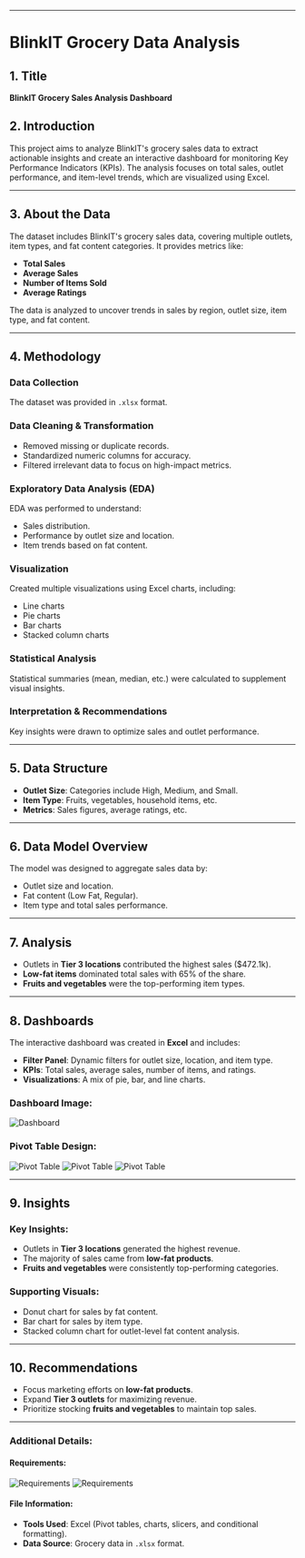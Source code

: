 
---

# BlinkIT Grocery Data Analysis

## 1. Title
**BlinkIT Grocery Sales Analysis Dashboard**

## 2. Introduction
This project aims to analyze BlinkIT's grocery sales data to extract actionable insights and create an interactive dashboard for monitoring Key Performance Indicators (KPIs). The analysis focuses on total sales, outlet performance, and item-level trends, which are visualized using Excel.

---

## 3. About the Data
The dataset includes BlinkIT's grocery sales data, covering multiple outlets, item types, and fat content categories. It provides metrics like:
- **Total Sales**
- **Average Sales**
- **Number of Items Sold**
- **Average Ratings**

The data is analyzed to uncover trends in sales by region, outlet size, item type, and fat content.

---

## 4. Methodology
### Data Collection
The dataset was provided in `.xlsx` format.

### Data Cleaning & Transformation
- Removed missing or duplicate records.
- Standardized numeric columns for accuracy.
- Filtered irrelevant data to focus on high-impact metrics.

### Exploratory Data Analysis (EDA)
EDA was performed to understand:
- Sales distribution.
- Performance by outlet size and location.
- Item trends based on fat content.

### Visualization
Created multiple visualizations using Excel charts, including:
- Line charts
- Pie charts
- Bar charts
- Stacked column charts

### Statistical Analysis
Statistical summaries (mean, median, etc.) were calculated to supplement visual insights.

### Interpretation & Recommendations
Key insights were drawn to optimize sales and outlet performance.

---

## 5. Data Structure
- **Outlet Size**: Categories include High, Medium, and Small.
- **Item Type**: Fruits, vegetables, household items, etc.
- **Metrics**: Sales figures, average ratings, etc.

---

## 6. Data Model Overview
The model was designed to aggregate sales data by:
- Outlet size and location.
- Fat content (Low Fat, Regular).
- Item type and total sales performance.

---

## 7. Analysis
- Outlets in **Tier 3 locations** contributed the highest sales ($472.1k).
- **Low-fat items** dominated total sales with 65% of the share.
- **Fruits and vegetables** were the top-performing item types.

---

## 8. Dashboards
The interactive dashboard was created in **Excel** and includes:
- **Filter Panel**: Dynamic filters for outlet size, location, and item type.
- **KPIs**: Total sales, average sales, number of items, and ratings.
- **Visualizations**: A mix of pie, bar, and line charts.

### Dashboard Image:
![Dashboard](images/dash.png)

### Pivot Table Design:
![Pivot Table](images\pivot1.png)
![Pivot Table](images\pivot2.png)
![Pivot Table](images\pivot3.png)

---

## 9. Insights
### Key Insights:
- Outlets in **Tier 3 locations** generated the highest revenue.
- The majority of sales came from **low-fat products**.
- **Fruits and vegetables** were consistently top-performing categories.

### Supporting Visuals:
- Donut chart for sales by fat content.
- Bar chart for sales by item type.
- Stacked column chart for outlet-level fat content analysis.

---

## 10. Recommendations
- Focus marketing efforts on **low-fat products**.
- Expand **Tier 3 outlets** for maximizing revenue.
- Prioritize stocking **fruits and vegetables** to maintain top sales.

---

### Additional Details:
#### Requirements:
![Requirements](images\req1.png)
![Requirements](images\req2.png)

#### File Information:
- **Tools Used**: Excel (Pivot tables, charts, slicers, and conditional formatting).
- **Data Source**: Grocery data in `.xlsx` format.

